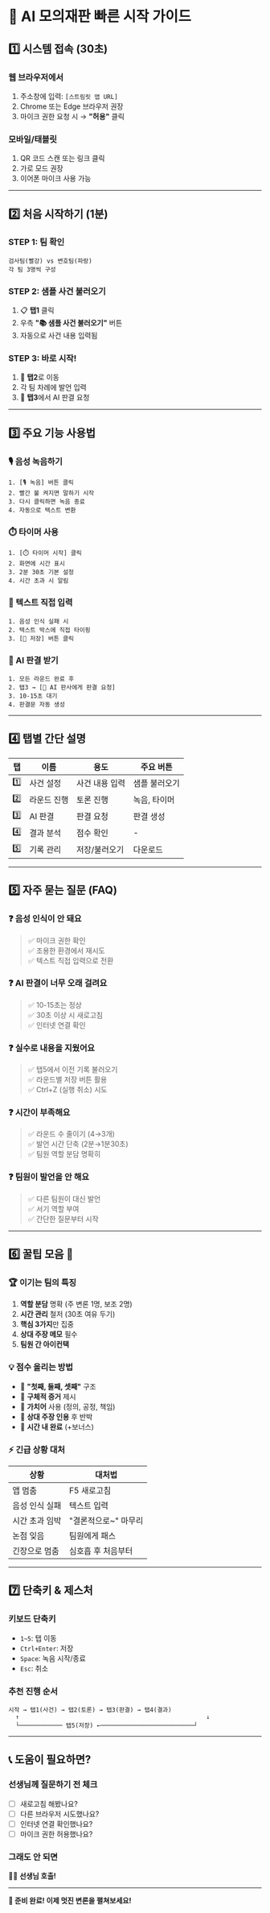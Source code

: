 # 🚀 AI 모의재판 빠른 시작 가이드

## 1️⃣ 시스템 접속 (30초)

### 웹 브라우저에서
1. 주소창에 입력: `[스트림릿 앱 URL]`
2. Chrome 또는 Edge 브라우저 권장
3. 마이크 권한 요청 시 → **"허용"** 클릭

### 모바일/태블릿
1. QR 코드 스캔 또는 링크 클릭
2. 가로 모드 권장
3. 이어폰 마이크 사용 가능

---

## 2️⃣ 처음 시작하기 (1분)

### STEP 1: 팀 확인
```
검사팀(빨강) vs 변호팀(파랑)
각 팀 3명씩 구성
```

### STEP 2: 샘플 사건 불러오기
1. 📋 **탭1** 클릭
2. 우측 **"📚 샘플 사건 불러오기"** 버튼
3. 자동으로 사건 내용 입력됨

### STEP 3: 바로 시작!
1. 🎤 **탭2**로 이동
2. 각 팀 차례에 발언 입력
3. 🤖 **탭3**에서 AI 판결 요청

---

## 3️⃣ 주요 기능 사용법

### 🎙️ 음성 녹음하기
```
1. [🎙️ 녹음] 버튼 클릭
2. 빨간 불 켜지면 말하기 시작
3. 다시 클릭하면 녹음 종료
4. 자동으로 텍스트 변환
```

### ⏱️ 타이머 사용
```
1. [⏱️ 타이머 시작] 클릭
2. 화면에 시간 표시
3. 2분 30초 기본 설정
4. 시간 초과 시 알림
```

### 📝 텍스트 직접 입력
```
1. 음성 인식 실패 시
2. 텍스트 박스에 직접 타이핑
3. [💾 저장] 버튼 클릭
```

### 🤖 AI 판결 받기
```
1. 모든 라운드 완료 후
2. 탭3 → [🤖 AI 판사에게 판결 요청]
3. 10-15초 대기
4. 판결문 자동 생성
```

---

## 4️⃣ 탭별 간단 설명

| 탭 | 이름 | 용도 | 주요 버튼 |
|----|------|------|-----------|
| 1️⃣ | 사건 설정 | 사건 내용 입력 | 샘플 불러오기 |
| 2️⃣ | 라운드 진행 | 토론 진행 | 녹음, 타이머 |
| 3️⃣ | AI 판결 | 판결 요청 | 판결 생성 |
| 4️⃣ | 결과 분석 | 점수 확인 | - |
| 5️⃣ | 기록 관리 | 저장/불러오기 | 다운로드 |

---

## 5️⃣ 자주 묻는 질문 (FAQ)

### ❓ 음성 인식이 안 돼요
> ✅ 마이크 권한 확인  
> ✅ 조용한 환경에서 재시도  
> ✅ 텍스트 직접 입력으로 전환

### ❓ AI 판결이 너무 오래 걸려요
> ✅ 10-15초는 정상  
> ✅ 30초 이상 시 새로고침  
> ✅ 인터넷 연결 확인

### ❓ 실수로 내용을 지웠어요
> ✅ 탭5에서 이전 기록 불러오기  
> ✅ 라운드별 저장 버튼 활용  
> ✅ Ctrl+Z (실행 취소) 시도

### ❓ 시간이 부족해요
> ✅ 라운드 수 줄이기 (4→3개)  
> ✅ 발언 시간 단축 (2분→1분30초)  
> ✅ 팀원 역할 분담 명확히

### ❓ 팀원이 발언을 안 해요
> ✅ 다른 팀원이 대신 발언  
> ✅ 서기 역할 부여  
> ✅ 간단한 질문부터 시작

---

## 6️⃣ 꿀팁 모음 🍯

### 🏆 이기는 팀의 특징
1. **역할 분담** 명확 (주 변론 1명, 보조 2명)
2. **시간 관리** 철저 (30초 여유 두기)
3. **핵심 3가지**만 집중
4. **상대 주장 메모** 필수
5. **팀원 간 아이컨택**

### 💡 점수 올리는 방법
- 🎯 **"첫째, 둘째, 셋째"** 구조
- 🎯 **구체적 증거** 제시
- 🎯 **가치어** 사용 (정의, 공정, 책임)
- 🎯 **상대 주장 인용** 후 반박
- 🎯 **시간 내 완료** (+보너스)

### ⚡ 긴급 상황 대처
| 상황 | 대처법 |
|------|--------|
| 앱 멈춤 | F5 새로고침 |
| 음성 인식 실패 | 텍스트 입력 |
| 시간 초과 임박 | "결론적으로~" 마무리 |
| 논점 잊음 | 팀원에게 패스 |
| 긴장으로 멈춤 | 심호흡 후 처음부터 |

---

## 7️⃣ 단축키 & 제스처

### 키보드 단축키
- `1~5`: 탭 이동
- `Ctrl+Enter`: 저장
- `Space`: 녹음 시작/종료
- `Esc`: 취소

### 추천 진행 순서
```
시작 → 탭1(사건) → 탭2(토론) → 탭3(판결) → 탭4(결과)
  ↑                                                    ↓
  └──────────── 탭5(저장) ←──────────────────────────┘
```

---

## 📞 도움이 필요하면?

### 선생님께 질문하기 전 체크
- [ ] 새로고침 해봤나요?
- [ ] 다른 브라우저 시도했나요?
- [ ] 인터넷 연결 확인했나요?
- [ ] 마이크 권한 허용했나요?

### 그래도 안 되면
👨‍🏫 **선생님 호출!**

---

**🎯 준비 완료! 이제 멋진 변론을 펼쳐보세요!**